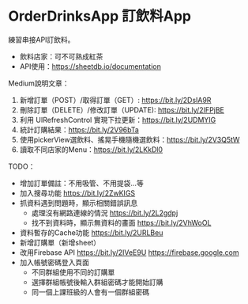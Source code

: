 # OrderDrinksApp 訂飲料App

練習串接API訂飲料。

- 飲料店家：可不可熟成紅茶
- API使用：https://sheetdb.io/documentation

Medium說明文章：
1. 新增訂單（POST）/取得訂單（GET）: https://bit.ly/2DsIA9R
2. 刪除訂單（DELETE）/修改訂單（UPDATE): https://bit.ly/2IFPjBE
3. 利用 UIRefreshControl 實現下拉更新：https://bit.ly/2UDMYIG
4. 統計訂購結果：https://bit.ly/2V96bTa
5. 使用pickerView選飲料、搖晃手機隨機選飲料：https://bit.ly/2V3Q5tW
6. 讀取不同店家的Menu：https://bit.ly/2LKkDl0

TODO：
- 增加訂單備註：不用吸管、不用提袋...等
- 加入搜尋功能 https://bit.ly/2ZwKIGS
- 抓資料遇到問題時，顯示相關錯誤訊息 
  - 處理沒有網路連線的情況 https://bit.ly/2L2gdpj
  - 找不到資料時，顯示無資料的畫面 https://bit.ly/2VhWoOL
- 資料暫存的Cache功能 https://bit.ly/2URLBeu
- 新增訂購單（新增sheet）
- 改用Firebase API https://bit.ly/2IVeE9U https://firebase.google.com
- 加入帳號密碼登入頁面
  - 不同群組使用不同的訂購單
  - 選擇群組帳號後輸入群組密碼才能開始訂購
  - 同一個上課班級的人會有一個群組密碼
